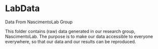 # LabData
Data From NascimentoLab Group

This folder contains (raw) data generated in our research group, NascimentoLab. The purpose is to make our data accessible to everyone everywhere, so that our data and our results can be reproduced.
